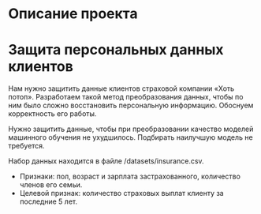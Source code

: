 # Описание проекта

# Защита персональных данных клиентов
Нам нужно защитить данные клиентов страховой компании «Хоть потоп». Разработаем такой метод преобразования данных, чтобы по ним было сложно восстановить персональную информацию. Обоснуем корректность его работы.

Нужно защитить данные, чтобы при преобразовании качество моделей машинного обучения не ухудшилось. Подбирать наилучшую модель не требуется.

Набор данных находится в файле /datasets/insurance.csv.

  - Признаки: пол, возраст и зарплата застрахованного, количество членов его семьи.
  - Целевой признак: количество страховых выплат клиенту за последние 5 лет.
